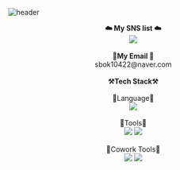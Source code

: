 ![header](https://capsule-render.vercel.app/api?type=waving&color=auto&height=200&section=header&text=Mori%20GitHub&fontSize=90&animation=fadeIn&fontAlignY=30&desc=Thank%20you%20for%20coming%20into%20my%20profile!&descAlignY=51&descAlign=62)
<p align="center">
<Strong>☁️ My SNS list ☁️</Strong><br>
    <a href="https://www.instagram.com/wlem_1042/" target="_blank"><img src="https://img.shields.io/badge/instergram-000000?style=flat-square&logo=instagram&logoColor=#E4405F"/></a><br>
 <br> <Strong>📧My Email 📧</Strong><br>sbok10422@naver.com<br>
 <br> <strong>⚒️Tech Stack⚒️</Strong><br><br>
 🤍Language🤍<br>
  <img src="https://img.shields.io/badge/Python-3776AB?style=for-the-badge&logo=Python&logoColor=white"><br><br>
  🖤Tools🖤<br>
  <img src="https://img.shields.io/badge/JupyerLab-D24939?style=for-the-badge&logo=Jupyter&logoColor=white">  
  <img src="https://img.shields.io/badge/GoogleColab-F9AB00?style=for-the-badge&logo=googlecolab&logoColor=white"><br><br>
  💙Cowork Tools💙<br>
  <img src="https://img.shields.io/badge/Github-000000?style=for-the-badge&logo=github&logoColor=white">
    <img src="https://img.shields.io/badge/Notion-000000?style=for-the-badge&logo=notion&logoColor=white"></p>
